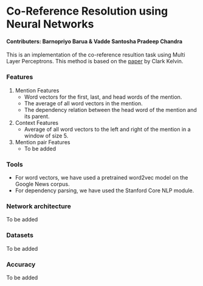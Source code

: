 # Co-Reference Resolution using Neural Networks
#### Contributers: Barnopriyo Barua & Vadde Santosha Pradeep Chandra
This is an implementation of the co-reference resultion task using Multi Layer Perceptrons. This method is based on the [paper](https://cs224d.stanford.edu/reports/ClarkKevin.pdf) by Clark Kelvin. 

### Features
1. Mention Features
	* Word vectors for the first, last, and head words of the mention.
	* The average of all word vectors in the mention.
	* The dependency relation between the head word of the mention and its parent.
2. Context Features
	* Average of all word vectors to the left and right of the mention in a window of size 5.
3. Mention pair Features
	* To be added

### Tools
* For word vectors, we have used a pretrained word2vec model on the Google News corpus.
* For dependency parsing, we have used the Stanford Core NLP module.

### Network architecture
To be added

### Datasets
To be added

### Accuracy
To be added